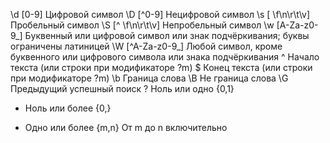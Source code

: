 \d	[0-9]	Цифровой символ
\D	[^0-9]	Нецифровой символ
\s	[ \f\n\r\t\v]	Пробельный символ
\S	[^ \f\n\r\t\v]	Непробельный символ
\w	[A-Za-z0-9_]	Буквенный или цифровой символ или знак подчёркивания; буквы ограничены латиницей
\W	[^A-Za-z0-9_]	Любой символ, кроме буквенного или цифрового символа или знака подчёркивания
^	Начало текста (или строки при модификаторе ?m)
$	Конец текста (или строки при модификаторе ?m)
\b	Граница слова
\B	Не граница слова
\G	Предыдущий успешный поиск
?	Ноль или одно	{0,1}
*	Ноль или более	{0,}
+	Одно или более
{m,n}	От m до n включительно
